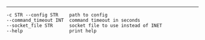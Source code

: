 -------
    -c STR --config STR    path to config
    --command_timeout INT  command timeout in seconds
    --socket_file STR      socket file to use instead of INET
    --help                 print help
